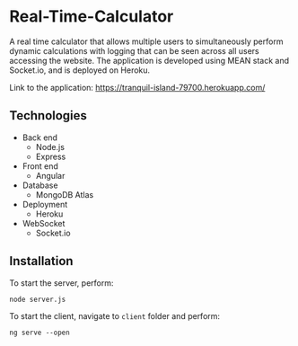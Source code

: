 # Real-Time-Calculator

A real time calculator that allows multiple users to simultaneously perform dynamic calculations with logging that can be seen across all users accessing the website. The application is developed using MEAN stack and Socket.io, and is deployed on Heroku.

Link to the application: https://tranquil-island-79700.herokuapp.com/ 

## Technologies

* Back end
  * Node.js
  * Express
* Front end
  * Angular
* Database
  * MongoDB Atlas
* Deployment
  * Heroku
* WebSocket
  * Socket.io
  
## Installation


To start the server, perform:
```
node server.js
```

To start the client, navigate to `client` folder and perform:

```
ng serve --open
```
